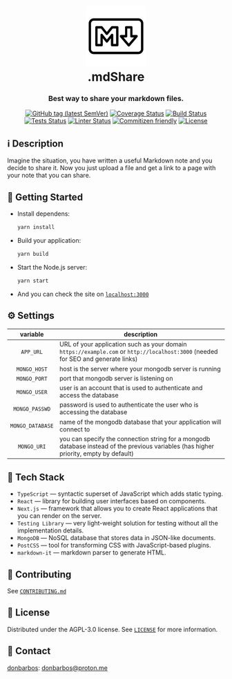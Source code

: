 <!-- Original file: https://www.iconfinder.com/icons/4394350/logo_logos_markdown_icon -->
<h1 align="center">
  <a href="https://md-share.vercel.app">
    <img alt="Markdown" src="./public/favicon.png" width="140" height="140" /><br/>
  </a>
  .mdShare
</h1>

<h3 align="center">
  Best way to share your markdown files.
</h3>

<p align="center">
  <a href="https://github.com/donBarbos/md-share/tags"><img alt="GitHub tag (latest SemVer)" src="https://img.shields.io/github/v/tag/donBarbos/md-share"></a>
  <a href="https://codecov.io/gh/donBarbos/md-share" ><img alt="Coverage Status" src="https://codecov.io/gh/donBarbos/md-share/branch/main/graph/badge.svg?token=0O5750DY6J"/></a>
  <a href="https://github.com/donBarbos/md-share/actions/workflows/build.yml"><img alt="Build Status" src="https://img.shields.io/github/actions/workflow/status/donBarbos/md-share/build.yml?label=build"></a>
  <a href="https://github.com/donBarbos/md-share/actions/workflows/tests.yml"><img alt="Tests Status" src="https://img.shields.io/github/actions/workflow/status/donBarbos/md-share/tests.yml?label=tests"></a>
  <a href="https://github.com/donBarbos/md-share/actions/workflows/lint.yml"><img alt="Linter Status" src="https://img.shields.io/github/actions/workflow/status/donBarbos/md-share/lint.yml?label=lint"></a>
  <a href="http://commitizen.github.io/cz-cli/"><img alt="Commitizen friendly" src="https://img.shields.io/badge/commitizen-friendly-brightgreen.svg"></a>
  <a href="https://github.com/donBarbos/md-share/blob/master/LICENSE"><img src="https://img.shields.io/badge/License-AGPL_v3-blue.svg" alt="License"></a>
</p>

## ℹ️ Description

Imagine the situation, you have written a useful Markdown note and you decide to share it. Now you just upload a file and get a link to a page with your note that you can share.

## 🚀 Getting Started

- Install dependens:

  ```bash
  yarn install
  ```

- Build your application:

  ```bash
  yarn build
  ```

- Start the Node.js server:

  ```bash
  yarn start
  ```

- And you can check the site on [`localhost:3000`](http://localhost:3000)

## ⚙️ Settings

|     variable     | description                                                                                                                            |
| :--------------: | -------------------------------------------------------------------------------------------------------------------------------------- |
|    `APP_URL`     | URL of your application such as your domain `https://example.com` or `http://localhost:3000` (needed for SEO and generate links)       |
|   `MONGO_HOST`   | host is the server where your mongodb server is running                                                                                |
|   `MONGO_PORT`   | port that mongodb server is listening on                                                                                               |
|   `MONGO_USER`   | user is an account that is used to authenticate and access the database                                                                |
|  `MONGO_PASSWD`  | password is used to authenticate the user who is accessing the database                                                                |
| `MONGO_DATABASE` | name of the mongodb database that your application will connect to                                                                     |
|   `MONGO_URI`    | you can specify the connection string for a mongodb database instead of the previous variables (has higher priority, empty by default) |

## 🔧 Tech Stack

- `TypeScript` — syntactic superset of JavaScript which adds static typing.
- `React` — library for building user interfaces based on components.
- `Next.js` — framework that allows you to create React applications that you can render on the server.
- `Testing Library` — very light-weight solution for testing without all the implementation details.
- `MongoDB` — NoSQL database that stores data in JSON-like documents.
- `PostCSS` — tool for transforming CSS with JavaScript-based plugins.
- `markdown-it` — markdown parser to generate HTML.

## 🤝 Contributing

See [`CONTRIBUTING.md`](./CONTRIBUTING.md)

## 📝 License

Distributed under the AGPL-3.0 license. See [`LICENSE`](./LICENSE) for more information.

## 📢 Contact

[donbarbos](https://github.com/donBarbos): donbarbos@proton.me
